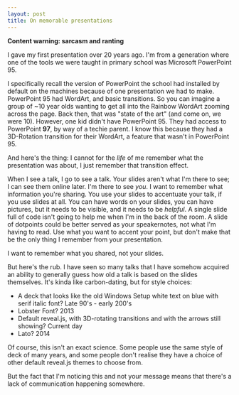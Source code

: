 ```yaml
---
layout: post
title: On memorable presentations
---
```


**Content warning: sarcasm and ranting**

I gave my first presentation over 20 years ago. I'm from a generation where one of the tools we were taught in primary school was Microsoft PowerPoint 95. 

I specifically recall the version of PowerPoint the school had installed by default on the machines because of one presentation we had to make. PowerPoint 95 had WordArt, and basic transitions. So you can imagine a group of ~10 year olds wanting to get all into the Rainbow WordArt zooming across the page. Back then, that was "state of the art" (and come on, we were 10). However, one kid didn't have PowerPoint 95. They had access to PowerPoint **97**, by way of a techie parent. I know this because they had a 3D-Rotation transition for their WordArt, a feature that wasn't in PowerPoint 95. 

And here's the thing: I cannot for the *life* of me remember what the presentation was about, I just remember that transition effect. 

When I see a talk, I go to see a talk. Your slides aren't what I'm there to see; I can see them online later. I'm there to see *you*. I want to remember what information you're sharing. You use your slides to accentuate your talk, if you use slides at all. You can have words on your slides, you can have pictures, but it needs to be visible, and it needs to be *helpful*. A single slide full of code isn't going to help me when I'm in the back of the room. A slide of dotpoints could be better served as your speakernotes, not what I'm having to read. Use what you want to accent your point, but don't make that be the only thing I remember from your presentation.

I want to remember what you shared, not your slides. 

But here's the rub. I have seen so many talks that I have somehow acquired an ability to generally guess how old a talk is based on the slides themselves. It's kinda like carbon-dating, but for style choices:
 
 * A deck that looks like the old Windows Setup white text on blue with serif italic font? Late 90's - early 200's
 * Lobster Font? 2013
 * Default reveal.js, with 3D-rotating transitions and with the arrows still showing? Current day
 * Lato? 2014

Of course, this isn't an exact science. Some people use the same style of deck of many years, and some people don't realise they have a choice of other default reveal.js themes to choose from. 

But the fact that I'm noticing this and not your message means that there's a lack of communication happening somewhere. 
